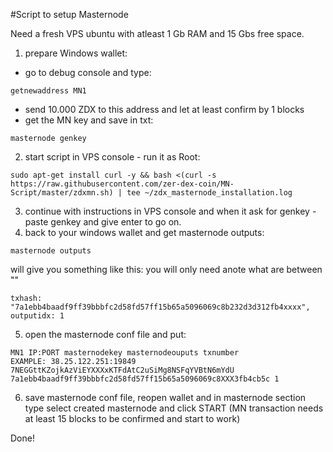 #Script to setup Masternode


Need a fresh VPS ubuntu with atleast 1 Gb RAM and 15 Gbs free space.

1. prepare Windows wallet: 
- go to debug console and type:
```
getnewaddress MN1
```
- send 10.000 ZDX to this address and let at least confirm by 1 blocks
- get the MN key and save in txt:
```
masternode genkey
```
2. start script in VPS console - run it as Root:
```
sudo apt-get install curl -y && bash <(curl -s https://raw.githubusercontent.com/zer-dex-coin/MN-Script/master/zdxmn.sh) | tee ~/zdx_masternode_installation.log
```
3. continue with instructions in VPS console and when it ask for genkey - paste genkey and give enter to go on.
4. back to your windows wallet and get masternode outputs:
```
masternode outputs
```
will give you something like this: you will only need anote what are between "" 
```
txhash: "7a1ebb4baadf9ff39bbbfc2d58fd57ff15b65a5096069c8b232d3d312fb4xxxx",
outputidx: 1
```
5. open the masternode conf file and put:
```
MN1 IP:PORT masternodekey masternodeouputs txnumber
EXAMPLE: 38.25.122.251:19849 7NEGGttKZojkAzViEYXXXxKTFdAtC2uSiMg8NSFqYVBtN6mYdU 7a1ebb4baadf9ff39bbbfc2d58fd57ff15b65a5096069c8XXX3fb4cb5c 1
```
6. save masternode conf file, reopen wallet and in masternode section type select created masternode and click START (MN transaction needs at least 15 blocks to be confirmed and start to work)


Done!
